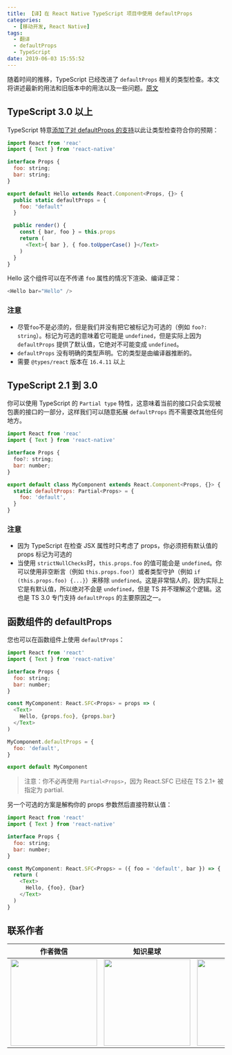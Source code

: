```yaml
---
title: 【译】在 React Native TypeScript 项目中使用 defaultProps
categories:
  - [移动开发, React Native]
tags:
  - 翻译
  - defaultProps
  - TypeScript
date: 2019-06-03 15:55:52
---
```


随着时间的推移，TypeScript 已经改进了 `defaultProps` 相关的类型检查。本文将讲述最新的用法和旧版本中的用法以及一些问题。[原文](http://t.cn/Ai9MK5r1)

<!--more-->

## TypeScript 3.0 以上

TypeScript 特意[添加了对 defaultProps 的支持](http://t.cn/Ai96R1vP)以此让类型检查符合你的预期：

```js
import React from 'reac'
import { Text } from 'react-native'

interface Props {
  foo: string;
  bar: string;
}

export default Hello extends React.Component<Props, {}> {
  public static defaultProps = {
    foo: "default"
  }

  public render() {
    const { bar, foo } = this.props
    return (
      <Text>{ bar }, { foo.toUpperCase() }</Text>
    )
  }
}
```

Hello 这个组件可以在不传递 `foo` 属性的情况下渲染、编译正常：

```js
<Hello bar="Hello" />
```

### 注意

- 尽管`foo`不是必须的，但是我们并没有把它被标记为可选的（例如 `foo?: string`）。标记为可选的意味着它可能是 `undefined`，但是实际上因为 `defaultProps` 提供了默认值，它绝对不可能变成 `undefined`。
- `defaultProps` 没有明确的类型声明。它的类型是由编译器推断的。
- 需要 `@types/react` 版本在 `16.4.11` 以上

## TypeScript 2.1 到 3.0

你可以使用 TypeScript 的 `Partial type` 特性，这意味着当前的接口只会实现被包裹的接口的一部分，这样我们可以随意拓展 `defaultProps` 而不需要改其他任何地方。

```js
import React from 'reac'
import { Text } from 'react-native'

interface Props {
  foo?: string;
  bar: number;
}

export default class MyComponent extends React.Component<Props, {}> {
  static defaultProps: Partial<Props> = {
    foo: 'default',
  }
}
```

### 注意

- 因为 TypeScript 在检查 JSX 属性时只考虑了 props，你必须把有默认值的 props 标记为可选的
- 当使用 `strictNullChecks`时，`this.props.foo` 的值可能会是 `undefined`。你可以使用非空断言（例如 `this.props.foo!`）或者类型守护（例如 `if (this.props.foo) {...}`）来移除 `undefined`。这是非常恼人的，因为实际上它是有默认值，所以绝对不会是 `undefined`，但是 TS 并不理解这个逻辑。这也是 TS 3.0 专门支持 `defaultProps` 的主要原因之一。

## 函数组件的 defaultProps

您也可以在函数组件上使用 `defaultProps`：

```js
import React from 'react'
import { Text } from 'react-native'

interface Props {
  foo: string;
  bar: number;
}

const MyComponent: React.SFC<Props> = props => (
  <Text>
    Hello, {props.foo}, {props.bar}
  </Text>
)

MyComponent.defaultProps = {
  foo: 'default',
}

export default MyComponent
```

> 注意：你不必再使用 `Partial<Props>`，因为 React.SFC 已经在 TS 2.1+ 被指定为 partial.

另一个可选的方案是解构你的 props 参数然后直接符默认值：

```js
import React from 'react'
import { Text } from 'react-native'

interface Props {
  foo: string;
  bar: number;
}

const MyComponent: React.SFC<Props> = ({ foo = 'default', bar }) => {
  return (
    <Text>
      Hello, {foo}, {bar}
    </Text>
  )
}
```

## 联系作者

|                           作者微信                           |                           知识星球                           |                           赞赏作者                           |
| :----------------------------------------------------------: | :----------------------------------------------------------: | :----------------------------------------------------------: |
| <img src="https://user-gold-cdn.xitu.io/2020/2/24/17074acbb24c7412?w=200&h=200&f=jpeg&s=17183" style="width:200px"/> | <img src="https://user-gold-cdn.xitu.io/2020/2/24/17074acbb26af8e1?w=200&h=200&f=png&s=39093" style="width:200px"/> | <img src="https://user-gold-cdn.xitu.io/2020/2/24/17074acbb338c643?w=698&h=700&f=png&s=315492" style="width:200px"/> |
